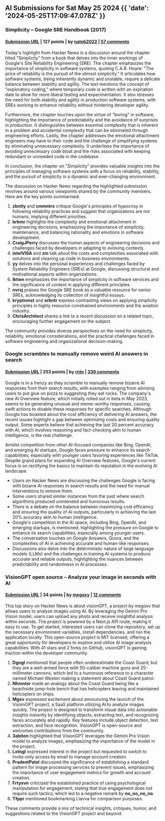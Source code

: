 ## AI Submissions for Sat May 25 2024 {{ 'date': '2024-05-25T17:09:47.078Z' }}

### Simplicity – Google SRE Handbook (2017)

#### [Submission URL](https://sre.google/sre-book/simplicity/) | 127 points | by [nateb2022](https://news.ycombinator.com/user?id=nateb2022) | [57 comments](https://news.ycombinator.com/item?id=40478470)

Today's highlight from Hacker News is a discussion around the chapter titled "Simplicity" from a book that delves into the inner workings of Google's Site Reliability Engineering (SRE). The chapter emphasizes the importance of simplicity in software systems, quoting C.A.R. Hoare: "The price of reliability is the pursuit of the utmost simplicity." It articulates how software systems, being inherently dynamic and unstable, require a delicate balance between stability and agility. The text mentions the concept of "exploratory coding," where temporary code is written with an expiration date to allow for more liberal testing and experimentation. It also stresses the need for both stability and agility in production software systems, with SREs working to enhance reliability without hindering developer agility.

Furthermore, the chapter touches upon the virtue of "boring" in software, highlighting the importance of predictability and the avoidance of surprises in production. It distinguishes between essential complexity that is inherent in a problem and accidental complexity that can be eliminated through engineering efforts. Lastly, the chapter addresses the emotional attachment engineers may have to their code and the challenge of simplifying systems by eliminating unnecessary complexity. It underlines the importance of avoiding unnecessary code bloat and the risks associated with keeping redundant or unneeded code in the codebase.

In conclusion, the chapter on "Simplicity" provides valuable insights into the principles of managing software systems with a focus on reliability, stability, and the pursuit of simplicity in a dynamic and ever-changing environment.

The discussion on Hacker News regarding the highlighted submission revolves around various viewpoints shared by the community members. Here are the key points summarised:

1. **zbntly** and **cmmntrs** critique Google's principles of hypocrisy in following reliability practices and suggest that organizations are not humans, implying different priorities.
2. **brkmr** highlights the complexity and emotional attachment in engineering decisions, emphasizing the importance of simplicity, maintenance, and balancing rationality and emotions in software development.
3. **CraigJPerry** discusses the human aspects of engineering decisions and challenges faced by developers in adapting to evolving contexts.
4. **intelVISA** and **zm** talk about the costs and complexities associated with solutions and cleaning up code in business environments.
5. **yy** delves into the personal experiences and challenges faced by System Reliability Engineers (SREs) at Google, discussing structural and motivational aspects within organizations.
6. **lktwn** emphasizes the importance of simplicity in software services and the significance of context in applying different principles.
7. **nvrsj** praises the Google SRE book as a valuable resource for senior SREs, acknowledging its collection of insightful essays.
8. **kryptnmst** and **srbntr** express contrasting views on applying simplicity principles in highly resource-constrained environments and the aviation industry.
9. **ChrisArchitect** shares a link to a recent discussion on a related topic, encouraging further engagement on the subject.

The community provides diverse perspectives on the need for simplicity, reliability, emotional considerations, and the practical challenges faced in software engineering and organizational decision-making.

### Google scrambles to manually remove weird AI answers in search

#### [Submission URL](https://www.theverge.com/2024/5/24/24164119/google-ai-overview-mistakes-search-race-openai) | 253 points | by [rntn](https://news.ycombinator.com/user?id=rntn) | [339 comments](https://news.ycombinator.com/item?id=40475578)

Google is in a frenzy as they scramble to manually remove bizarre AI responses from their search results, with examples ranging from advising users to put glue on pizza to suggesting they eat rocks. The company's new AI Overview feature, which initially rolled out in beta in May 2023, seems to be generating unusual and meme-worthy responses, causing swift actions to disable these responses for specific searches. Although Google has boasted about the cost efficiency of delivering AI answers, the recent issues highlight a gap between optimizing costs and ensuring quality output. Some experts believe that achieving the last 20 percent accuracy with AI, which involves reasoning and fact-checking akin to human intelligence, is the real challenge.

Amidst competition from other AI-focused companies like Bing, OpenAI, and emerging AI startups, Google faces pressure to enhance its search capabilities, especially with younger users favoring experiences like TikTok. Despite grand plans for expanding AI Overview features, Google's current focus is on rectifying the basics to maintain its reputation in the evolving AI landscape.

- Users on Hacker News are discussing the challenges Google is facing with bizarre AI responses in search results and the need for manual interventions to remove them.
- Some users shared similar instances from the past where search algorithms produced unintended and humorous results.
- There is a debate on the balance between maximizing cost efficiency and ensuring the quality of AI outputs, particularly in achieving the last 20% accuracy akin to human intelligence.
- Google's competition in the AI space, including Bing, OpenAI, and emerging startups, is mentioned, highlighting the pressure on Google to enhance its search capabilities, especially among younger users.
- The conversation touches on Google Answers, Quora, and the complexities of AI in achieving accurate and human-like responses.
- Discussions also delve into the deterministic nature of large language models (LLMs) and the challenges in training AI systems to produce accurate and reliable outputs, highlighting the nuances between predictability and randomness in AI processes.

### VisionGPT open source – Analyze your image in seconds with AI

#### [Submission URL](https://github.com/megoxv/visionGPT) | 34 points | by [megoxv](https://news.ycombinator.com/user?id=megoxv) | [12 comments](https://news.ycombinator.com/item?id=40476947)

This top story on Hacker News is about visionGPT, a project by megoxv that allows users to analyze images using AI. By leveraging the Gemini Pro Vision model, users can upload any photo and receive insightful analysis within seconds. The project is powered by a Next.js API route, making it easy to use. To get started, interested users can clone the repository, set up the necessary environment variables, install dependencies, and run the application locally. This open-source project is MIT licensed, offering a great opportunity for developers to explore and utilize AI image analysis capabilities. With 41 stars and 2 forks on GitHub, visionGPT is gaining traction within the developer community.

1. **Dgngl** mentioned that people often underestimate the Coast Guard, but they are a well-armed force with 50-caliber machine guns and 25-millimeter cannons, which led to a humorous reference to a character named Michael Westen making a statement about Coast Guard patrol.
2. **Nhmntsr** made an analogy about the Coast Guard being like a beachside jump-hole bench that has helicopters leaving and maintained helicopters on ships.
3. **Mgxv** expressed excitement about announcing the launch of the VisionGPT project, a SaaS platform utilizing AI to analyze images quickly. The project is designed to transform visual data into actionable insights instantly by identifying objects, extracting text, and recognizing faces accurately and rapidly. Key features include object detection, text extraction, and face recognition. VisionGPT is open-source and welcomes contributions from the community.
4. **3abiton** highlighted that VisionGPT leverages the Gemini Pro Vision model to analyze images, emphasizing the importance of the model in the project.
5. **Lxtngl** expressed interest in the project but requested to switch to invite-only access by email to manage account creation.
6. **PradeetPatel** discussed the significance of establishing a standard pattern for image processing services to prevent issues, emphasizing the importance of user engagement metrics for growth and account creation.
7. **Frtysvn** criticized the established practice of using psychological manipulation for engagement, stating that true engagement does not require such tactics, which led to a negative remark by **no_no_no_no**.
8. **Tfppr** mentioned bookmarking Llavva for comparison purposes.

These comments provide a mix of technical insights, critiques, humor, and suggestions related to the VisionGPT project and beyond.

